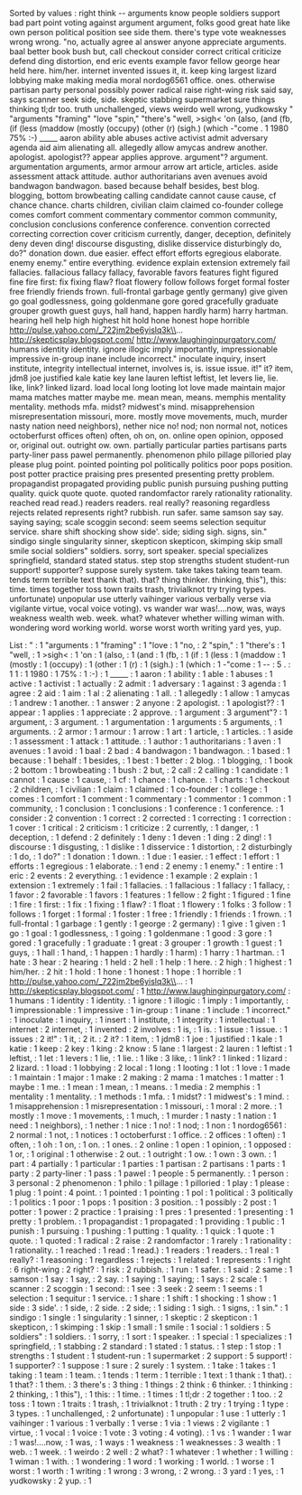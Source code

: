 Sorted by values :
right think -- arguments know people soldiers support bad part point voting against argument argument, folks good great hate like own person political position see side them. there's type vote weaknesses wrong wrong. "no, actually agree al answer anyone appreciate arguments. baal better book bush but, call checkout consider correct critical criticize defend ding distortion, end eric events example favor fellow george hear held here. him/her. internet invented issues it, it. keep king largest lizard lobbying make making media moral nordog6561 office. ones. otherwise partisan party personal possibly power radical raise right-wing risk said say, says scanner seek side, side. skeptic stabbing supermarket sure things thinking tl;dr too. truth unchallenged, views weirdo well wrong, yudkowsky " "arguments "framing" "love "spin," "there's "well, &gt;sigh&lt; 'on (also, (and (fb, (if (less (maddow (mostly (occupy) (other (r) (sigh.) (which -"come . 1 1980 75% :-) _____ aaron ability able abuses active activist admit adversary agenda aid aim alienating all. allegedly allow amycas andrew another. apologist. apologist?? appear applies approve. argument"? argument. argumentation arguments, armor armour arrow art article, articles. aside assessment attack attitude. author authoritarians aven avenues avoid bandwagon bandwagon. based because behalf besides, best blog. blogging, bottom browbeating calling candidate cannot cause cause, cf chance chance. charts children, civilian claim claimed co-founder college comes comfort comment commentary commentor common community, conclusion conclusions conference conference. convention corrected correcting correction cover criticism currently, danger, deception, definitely deny deven ding! discourse disgusting, dislike disservice disturbingly do, do?" donation down. due easier. effect effort efforts egregious elaborate. enemy enemy." entire everything. evidence explain extension extremely fail fallacies. fallacious fallacy fallacy, favorable favors features fight figured fine fire first: fix fixing flaw? float flowery follow follows forget formal foster free friendly friends frown. full-frontal garbage gently germany) give given go goal godlessness, going goldenmane gore gored gracefully graduate grouper growth guest guys, hall hand, happen hardly harm) harry hartman. hearing hell help high highest hit hold hone honest hope horrible http://pulse.yahoo.com/_722jm2be6yislq3k\\... http://skepticsplay.blogspot.com/ http://www.laughinginpurgatory.com/ humans identity identity. ignore illogic imply importantly, impressionable impressive in-group inane include incorrect." inoculate inquiry, insert institute, integrity intellectual internet, involves is, is. issue issue. it!" it? item, jdm8 joe justified kale katie key lane lauren leftist leftist, let levers lie, lie. like, link? linked lizard. load local long looting lot love made maintain major mama matches matter maybe me. mean mean, means. memphis mentality mentality. methods mfa. midst? midwest's mind. misapprehension misrepresentation missouri, more. mostly move movements, much, murder nasty nation need neighbors), nether nice no! nod; non normal not, notices octoberfurst offices often) often, oh on, on. online open opinion, opposed or, original out. outright ow. own. partially particular parties partisans parts party-liner pass pawel permanently. phenomenon philo pillage pilloried play please plug point. pointed pointing pol politically politics poor pops position. post potter practice praising pres presented presenting pretty problem. propagandist propagated providing public punish pursuing pushing putting quality. quick quote quote. quoted randomfactor rarely rationality rationality. reached read read.) readers readers. real really? reasoning regardless rejects related represents right? rubbish. run safer. same samson say say. saying saying; scale scoggin second: seem seems selection sequitur service. share shift shocking show side'. side; siding sigh. signs, sin." sindigo single singularity sinner, skepticon skepticon, skimping skip small smile social soldiers" soldiers. sorry, sort speaker. special specializes springfield, standard stated status. step stop strengths student student-run support! supporter? suppose surely system. take takes taking team team. tends term terrible text thank that). that? thing thinker. thinking, this"), this: time. times together toss town traits trash, trivialknot try trying types. unfortunate) unpopular use utterly vaihinger various verbally verse via vigilante virtue, vocal voice voting). vs wander war was!....now, was, ways weakness wealth web. week. what? whatever whether willing wiman with. wondering word working world. worse worst worth writing yard yes, yup. 

List :
" : 1
"arguments : 1
"framing" : 1
"love : 1
"no, : 2
"spin," : 1
"there's : 1
"well, : 1
&gt;sigh&lt; : 1
'on : 1
(also, : 1
(and : 1
(fb, : 1
(if : 1
(less : 1
(maddow : 1
(mostly : 1
(occupy) : 1
(other : 1
(r) : 1
(sigh.) : 1
(which : 1
-"come : 1
-- : 5
. : 1
1 : 1
1980 : 1
75% : 1
:-) : 1
_____ : 1
aaron : 1
ability : 1
able : 1
abuses : 1
active : 1
activist : 1
actually : 2
admit : 1
adversary : 1
against : 3
agenda : 1
agree : 2
aid : 1
aim : 1
al : 2
alienating : 1
all. : 1
allegedly : 1
allow : 1
amycas : 1
andrew : 1
another. : 1
answer : 2
anyone : 2
apologist. : 1
apologist?? : 1
appear : 1
applies : 1
appreciate : 2
approve. : 1
argument : 3
argument"? : 1
argument, : 3
argument. : 1
argumentation : 1
arguments : 5
arguments, : 1
arguments. : 2
armor : 1
armour : 1
arrow : 1
art : 1
article, : 1
articles. : 1
aside : 1
assessment : 1
attack : 1
attitude. : 1
author : 1
authoritarians : 1
aven : 1
avenues : 1
avoid : 1
baal : 2
bad : 4
bandwagon : 1
bandwagon. : 1
based : 1
because : 1
behalf : 1
besides, : 1
best : 1
better : 2
blog. : 1
blogging, : 1
book : 2
bottom : 1
browbeating : 1
bush : 2
but, : 2
call : 2
calling : 1
candidate : 1
cannot : 1
cause : 1
cause, : 1
cf : 1
chance : 1
chance. : 1
charts : 1
checkout : 2
children, : 1
civilian : 1
claim : 1
claimed : 1
co-founder : 1
college : 1
comes : 1
comfort : 1
comment : 1
commentary : 1
commentor : 1
common : 1
community, : 1
conclusion : 1
conclusions : 1
conference : 1
conference. : 1
consider : 2
convention : 1
correct : 2
corrected : 1
correcting : 1
correction : 1
cover : 1
critical : 2
criticism : 1
criticize : 2
currently, : 1
danger, : 1
deception, : 1
defend : 2
definitely : 1
deny : 1
deven : 1
ding : 2
ding! : 1
discourse : 1
disgusting, : 1
dislike : 1
disservice : 1
distortion, : 2
disturbingly : 1
do, : 1
do?" : 1
donation : 1
down. : 1
due : 1
easier. : 1
effect : 1
effort : 1
efforts : 1
egregious : 1
elaborate. : 1
end : 2
enemy : 1
enemy." : 1
entire : 1
eric : 2
events : 2
everything. : 1
evidence : 1
example : 2
explain : 1
extension : 1
extremely : 1
fail : 1
fallacies. : 1
fallacious : 1
fallacy : 1
fallacy, : 1
favor : 2
favorable : 1
favors : 1
features : 1
fellow : 2
fight : 1
figured : 1
fine : 1
fire : 1
first: : 1
fix : 1
fixing : 1
flaw? : 1
float : 1
flowery : 1
folks : 3
follow : 1
follows : 1
forget : 1
formal : 1
foster : 1
free : 1
friendly : 1
friends : 1
frown. : 1
full-frontal : 1
garbage : 1
gently : 1
george : 2
germany) : 1
give : 1
given : 1
go : 1
goal : 1
godlessness, : 1
going : 1
goldenmane : 1
good : 3
gore : 1
gored : 1
gracefully : 1
graduate : 1
great : 3
grouper : 1
growth : 1
guest : 1
guys, : 1
hall : 1
hand, : 1
happen : 1
hardly : 1
harm) : 1
harry : 1
hartman. : 1
hate : 3
hear : 2
hearing : 1
held : 2
hell : 1
help : 1
here. : 2
high : 1
highest : 1
him/her. : 2
hit : 1
hold : 1
hone : 1
honest : 1
hope : 1
horrible : 1
http://pulse.yahoo.com/_722jm2be6yislq3k\\... : 1
http://skepticsplay.blogspot.com/ : 1
http://www.laughinginpurgatory.com/ : 1
humans : 1
identity : 1
identity. : 1
ignore : 1
illogic : 1
imply : 1
importantly, : 1
impressionable : 1
impressive : 1
in-group : 1
inane : 1
include : 1
incorrect." : 1
inoculate : 1
inquiry, : 1
insert : 1
institute, : 1
integrity : 1
intellectual : 1
internet : 2
internet, : 1
invented : 2
involves : 1
is, : 1
is. : 1
issue : 1
issue. : 1
issues : 2
it!" : 1
it, : 2
it. : 2
it? : 1
item, : 1
jdm8 : 1
joe : 1
justified : 1
kale : 1
katie : 1
keep : 2
key : 1
king : 2
know : 5
lane : 1
largest : 2
lauren : 1
leftist : 1
leftist, : 1
let : 1
levers : 1
lie, : 1
lie. : 1
like : 3
like, : 1
link? : 1
linked : 1
lizard : 2
lizard. : 1
load : 1
lobbying : 2
local : 1
long : 1
looting : 1
lot : 1
love : 1
made : 1
maintain : 1
major : 1
make : 2
making : 2
mama : 1
matches : 1
matter : 1
maybe : 1
me. : 1
mean : 1
mean, : 1
means. : 1
media : 2
memphis : 1
mentality : 1
mentality. : 1
methods : 1
mfa. : 1
midst? : 1
midwest's : 1
mind. : 1
misapprehension : 1
misrepresentation : 1
missouri, : 1
moral : 2
more. : 1
mostly : 1
move : 1
movements, : 1
much, : 1
murder : 1
nasty : 1
nation : 1
need : 1
neighbors), : 1
nether : 1
nice : 1
no! : 1
nod; : 1
non : 1
nordog6561 : 2
normal : 1
not, : 1
notices : 1
octoberfurst : 1
office. : 2
offices : 1
often) : 1
often, : 1
oh : 1
on, : 1
on. : 1
ones. : 2
online : 1
open : 1
opinion, : 1
opposed : 1
or, : 1
original : 1
otherwise : 2
out. : 1
outright : 1
ow. : 1
own : 3
own. : 1
part : 4
partially : 1
particular : 1
parties : 1
partisan : 2
partisans : 1
parts : 1
party : 2
party-liner : 1
pass : 1
pawel : 1
people : 5
permanently. : 1
person : 3
personal : 2
phenomenon : 1
philo : 1
pillage : 1
pilloried : 1
play : 1
please : 1
plug : 1
point : 4
point. : 1
pointed : 1
pointing : 1
pol : 1
political : 3
politically : 1
politics : 1
poor : 1
pops : 1
position : 3
position. : 1
possibly : 2
post : 1
potter : 1
power : 2
practice : 1
praising : 1
pres : 1
presented : 1
presenting : 1
pretty : 1
problem. : 1
propagandist : 1
propagated : 1
providing : 1
public : 1
punish : 1
pursuing : 1
pushing : 1
putting : 1
quality. : 1
quick : 1
quote : 1
quote. : 1
quoted : 1
radical : 2
raise : 2
randomfactor : 1
rarely : 1
rationality : 1
rationality. : 1
reached : 1
read : 1
read.) : 1
readers : 1
readers. : 1
real : 1
really? : 1
reasoning : 1
regardless : 1
rejects : 1
related : 1
represents : 1
right : 6
right-wing : 2
right? : 1
risk : 2
rubbish. : 1
run : 1
safer. : 1
said : 2
same : 1
samson : 1
say : 1
say, : 2
say. : 1
saying : 1
saying; : 1
says : 2
scale : 1
scanner : 2
scoggin : 1
second: : 1
see : 3
seek : 2
seem : 1
seems : 1
selection : 1
sequitur : 1
service. : 1
share : 1
shift : 1
shocking : 1
show : 1
side : 3
side'. : 1
side, : 2
side. : 2
side; : 1
siding : 1
sigh. : 1
signs, : 1
sin." : 1
sindigo : 1
single : 1
singularity : 1
sinner, : 1
skeptic : 2
skepticon : 1
skepticon, : 1
skimping : 1
skip : 1
small : 1
smile : 1
social : 1
soldiers : 5
soldiers" : 1
soldiers. : 1
sorry, : 1
sort : 1
speaker. : 1
special : 1
specializes : 1
springfield, : 1
stabbing : 2
standard : 1
stated : 1
status. : 1
step : 1
stop : 1
strengths : 1
student : 1
student-run : 1
supermarket : 2
support : 5
support! : 1
supporter? : 1
suppose : 1
sure : 2
surely : 1
system. : 1
take : 1
takes : 1
taking : 1
team : 1
team. : 1
tends : 1
term : 1
terrible : 1
text : 1
thank : 1
that). : 1
that? : 1
them. : 3
there's : 3
thing : 1
things : 2
think : 6
thinker. : 1
thinking : 2
thinking, : 1
this"), : 1
this: : 1
time. : 1
times : 1
tl;dr : 2
together : 1
too. : 2
toss : 1
town : 1
traits : 1
trash, : 1
trivialknot : 1
truth : 2
try : 1
trying : 1
type : 3
types. : 1
unchallenged, : 2
unfortunate) : 1
unpopular : 1
use : 1
utterly : 1
vaihinger : 1
various : 1
verbally : 1
verse : 1
via : 1
views : 2
vigilante : 1
virtue, : 1
vocal : 1
voice : 1
vote : 3
voting : 4
voting). : 1
vs : 1
wander : 1
war : 1
was!....now, : 1
was, : 1
ways : 1
weakness : 1
weaknesses : 3
wealth : 1
web. : 1
week. : 1
weirdo : 2
well : 2
what? : 1
whatever : 1
whether : 1
willing : 1
wiman : 1
with. : 1
wondering : 1
word : 1
working : 1
world. : 1
worse : 1
worst : 1
worth : 1
writing : 1
wrong : 3
wrong, : 2
wrong. : 3
yard : 1
yes, : 1
yudkowsky : 2
yup. : 1
